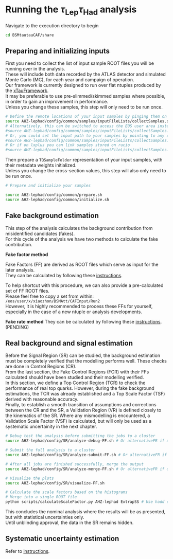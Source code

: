 Running the $`\tau_{\textrm{Lep}}\tau_{\textrm{Had}}`$ analysis
===============================================================

Navigate to the execution directory to begin
```bash
cd BSMtautauCAF/share
```

Preparing and initializing inputs
---------------------------------

First you need to collect the list of input sample ROOT files you will be running over in the analysis.  
These will include both data recorded by the ATLAS detector and simulated Monte Carlo (MC), for each year and campaign of operation.  
Our framework is currently designed to run over flat ntuples produced by the [xTauFramework](https://gitlab.cern.ch/atlas-phys-hdbs-htautau/xTauFramework).  
It may be preferable to use pre-slimmed/skimmed samples where possible, in order to gain an improvement in performance.  
Unless you change these samples, this step will only need to be run once.  
```bash
# Define the remote locations of your input samples by pinging them on EOS through XRootD
source AHZ-lephad/config/common/samples/inputFileLists/collectSamples.sh eosatlas "/eos/atlas/path/to/my/ntuples/YYMMDD"
# Alternatively, this can be switched to access the EOS user area instead
#source AHZ-lephad/config/common/samples/inputFileLists/collectSamples.sh eosuser "/eos/user/path/to/my/ntuples/YYMMDD"
# Or, you could set the input path to your samples by pointing to any other local directory
#source AHZ-lephad/config/common/samples/inputFileLists/collectSamples.sh local "/any/other/path/to/my/ntuples/YYMMDD"
# Or if on lxplus you can link samples stored on rucio 
#source AHZ-lephad/config/common/samples/inputFileLists/collectSamples.sh grid 201215 # Or the latest ntuple version
```

Then prepare a `TQSampleFolder` representation of your input samples, with their metadata weights initialized.  
Unless you change the cross-section values, this step will also only need to be run once.  
```bash
# Prepare and initialize your samples

source AHZ-lephad/config/common/prepare.sh
source AHZ-lephad/config/common/initialize.sh
```

Fake background estimation
--------------------------

This step of the analysis calculates the background contribution from misidentified candidates (fakes).  
For this cycle of the analysis we have two methods to calculate the fake contribution. 

**Fake factor method**

Fake Factors (FF) are derived as ROOT files which serve as input for the later analysis.  
They can be calculated by following these [instructions](doc/FakeFactor.md).  

To help shortcut with this procedure, we can also provide a pre-calculated set of FF ROOT files.  
Please feel free to copy a set from within: `/eos/user/x/xiaozhon/BSMAtt/CAFInput/Run2`  
However, it is highly recommended to process these FFs for yourself, especially in the case of a new ntuple or analysis developments.  

**Fake rate method**
They can be calculated by following these [instructions](doc/FakeRate.md). (PENDING)

Real background and signal estimation
-------------------------------------

Before the Signal Region (SR) can be studied, the background estimation must be completely verified that the modelling performs well. These checks are done in Control Regions (CR).  
From the last section, the Fake Control Regions (FCR) with their FFs calculated should have been studied and their modelling verified.  
In this section, we define a Top Control Region (TCR) to check the performance of real top quarks. However, during the fake background estimations, the TCR was already established and a Top Scale Factor (TSF) derived with reasonable accuracy.  
Finally, to establish a smooth transition of assumptions and corrections between the CR and the SR, a Validation Region (VR) is defined closely to the kinematics of the SR.  Where any mismodelling is encountered, a Validation Scale Factor (VSF) is calculated, but will only be used as a systematic uncertainity in the next chapter.  


```bash
# Debug test the analysis before submitting the jobs to a cluster
source AHZ-lephad/config/SR/analyze-debug-FF.sh # Or alternativeFR if using fake rate method

# Submit the full analysis to a cluster
source AHZ-lephad/config/SR/analyze-submit-FF.sh # Or alternativeFR if using fake rate method

# After all jobs are finished successfully, merge the output
source AHZ-lephad/config/SR/analyze-merge-FF.sh # Or alternativeFR if using fake rate method

# Visualize the plots
source AHZ-lephad/config/SR/visualize-FF.sh

# Calculate the scale factors based on the histograms
# Merge into a single ROOT file
python scripts/calculateScaleFactor.py AHZ-lephad ExtrapSS # Use hadd command given in output

```

This concludes the nominal analysis where the results will be as presented, but with statistical uncertainties only.  
Until unblinding approval, the data in the SR remains hidden.  

Systematic uncertainty estimation
---------------------------------
Refer to [instructions](doc/Systematics.md).
